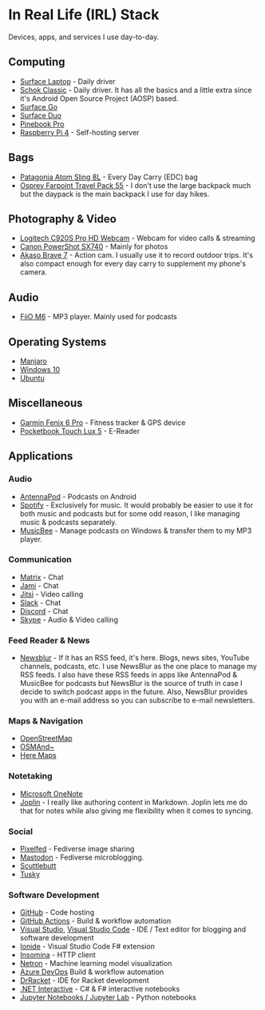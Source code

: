 # In Real Life (IRL) Stack

Devices, apps, and services I use day-to-day.

## Computing

- [Surface Laptop](https://support.microsoft.com/surface/surface-laptop-1st-gen-features-30b1b484-4587-928f-ea9a-351d411569af) - Daily driver
- [Schok Classic](https://schokgear.com/) - Daily driver. It has all the basics and a little extra since it's Android Open Source Project (AOSP) based.
- [Surface Go](https://www.microsoft.com/surface/devices/surface-go/tech-specs)
- [Surface Duo](https://www.microsoft.com/surface/devices/surface-duo?activetab=overview)
- [Pinebook Pro](https://www.pine64.org/pinebook-pro/)
- [Raspberry Pi 4](https://www.raspberrypi.org/products/raspberry-pi-4-model-b/) - Self-hosting server

## Bags

- [Patagonia Atom Sling 8L](https://www.patagonia.com/product/atom-sling-bag-8-liters/48261.html) - Every Day Carry (EDC) bag
- [Osprey Farpoint Travel Pack 55](https://www.osprey.com/us/en/product/farpoint-travel-pack-55-FARPNT55.html) - I don't use the large backpack much but the daypack is the main backpack I use for day hikes.

## Photography & Video

- [Logitech C920S Pro HD Webcam](https://www.logitech.com/products/webcams/c920s-pro-hd-webcam.960-001257.html) - Webcam for video calls & streaming
- [Canon PowerShot SX740](https://www.usa.canon.com/internet/portal/us/home/products/details/cameras/point-and-shoot-digital-cameras/long-zoom-cameras/powershot-sx740-hs) - Mainly for photos
- [Akaso Brave 7](https://www.akasotech.com/brave-7) - Action cam. I usually use it to record outdoor trips. It's also compact enough for every day carry to supplement my phone's camera.

## Audio

- [FiiO M6](https://www.fiio.com/m6) - MP3 player. Mainly used for podcasts

## Operating Systems

- [Manjaro](https://manjaro.org/)
- [Windows 10](https://www.microsoft.com/software-download/windows10)
- [Ubuntu](https://ubuntu.com/)

## Miscellaneous

- [Garmin Fenix 6 Pro](https://buy.garmin.com/en-US/US/p/641435/pn/010-02157-10) - Fitness tracker & GPS device
- [Pocketbook Touch Lux 5](https://www.pocketbook-int.com/int) - E-Reader

## Applications

### Audio

- [AntennaPod](https://antennapod.org/) - Podcasts on Android
- [Spotify](https://www.spotify.com/) - Exclusively for music. It would probably be easier to use it for both music and podcasts but for some odd reason, I like managing music & podcasts separately.
- [MusicBee](https://getmusicbee.com/) - Manage podcasts on Windows & transfer them to my MP3 player.

### Communication

- [Matrix](https://matrix.org/) - Chat
- [Jami](https://jami.net/) - Chat
- [Jitsi](https://jitsi.org/) - Video calling
- [Slack](https://slack.com/) - Chat
- [Discord](https://discord.com/) - Chat
- [Skype](https://www.skype.com/en/) - Audio & Video calling

### Feed Reader & News

- [Newsblur](https://newsblur.com/) - If it has an RSS feed, it's here. Blogs, news sites, YouTube channels, podcasts, etc. I use NewsBlur as the one place to manage my RSS feeds. I also have these RSS feeds in apps like AntennaPod & MusicBee for podcasts but NewsBlur is the source of truth in case I decide to switch podcast apps in the future. Also, NewsBlur provides you with an e-mail address so you can subscribe to e-mail newsletters.

### Maps & Navigation

- [OpenStreetMap](https://www.openstreetmap.org/)
- [OSMAnd~](https://osmand.net/)
- [Here Maps](https://wego.here.com/)

### Notetaking

- [Microsoft OneNote](https://www.microsoft.com/microsoft-365/onenote/digital-note-taking-app)
- [Joplin](https://joplinapp.org/) - I really like authoring content in Markdown. Joplin lets me do that for notes while also giving me flexibility when it comes to syncing.

### Social

- [Pixelfed](https://pixelfed.org/) - Fediverse image sharing
- [Mastodon](https://joinmastodon.org/) - Fediverse microblogging.
- [Scuttlebutt](https://scuttlebutt.nz/)
- [Tusky](https://tusky.app/)

### Software Development

- [GitHub](https://github.com/) - Code hosting
- [GitHub Actions](https://github.com/features/actions) - Build & workflow automation
- [Visual Studio](https://visualstudio.microsoft.com/), [Visual Studio Code](https://code.visualstudio.com/) - IDE / Text editor for blogging and software development
- [Ionide](https://ionide.io/) - Visual Studio Code F# extension
- [Insomina](https://insomnia.rest/) - HTTP client
- [Netron](https://github.com/lutzroeder/netron) - Machine learning model visualization
- [Azure DevOps](https://azure.microsoft.com/services/devops/?nav=min) Build & workflow automation
- [DrRacket](https://docs.racket-lang.org/drracket/) - IDE for Racket development
- [.NET Interactive](https://github.com/dotnet/interactive) - C# & F# interactive notebooks
- [Jupyter Notebooks / Jupyter Lab](https://jupyter.org/) - Python notebooks